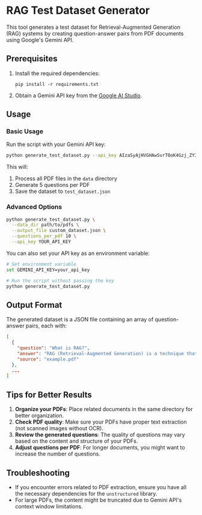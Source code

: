 # RAG Test Dataset Generator

This tool generates a test dataset for Retrieval-Augmented Generation (RAG) systems by creating question-answer pairs from PDF documents using Google's Gemini API.

## Prerequisites

1. Install the required dependencies:
   ```
   pip install -r requirements.txt
   ```

2. Obtain a Gemini API key from the [Google AI Studio](https://ai.google.dev/).

## Usage

### Basic Usage

Run the script with your Gemini API key:

```bash
python generate_test_dataset.py --api_key AIzaSyAjHVGHAwSvrT0oK4Gzj_ZY3PluelH3Kbs
```

This will:
1. Process all PDF files in the `data` directory
2. Generate 5 questions per PDF
3. Save the dataset to `test_dataset.json`

### Advanced Options

```bash
python generate_test_dataset.py \
  --data_dir path/to/pdfs \
  --output_file custom_dataset.json \
  --questions_per_pdf 10 \
  --api_key YOUR_API_KEY
```

You can also set your API key as an environment variable:

```bash
# Set environment variable
set GEMINI_API_KEY=your_api_key

# Run the script without passing the key
python generate_test_dataset.py
```

## Output Format

The generated dataset is a JSON file containing an array of question-answer pairs, each with:

```json
[
  {
    "question": "What is RAG?",
    "answer": "RAG (Retrieval-Augmented Generation) is a technique that enhances large language models by retrieving relevant information from external knowledge sources before generating responses.",
    "source": "example.pdf"
  },
  ...
]
```

## Tips for Better Results

1. **Organize your PDFs**: Place related documents in the same directory for better organization.
2. **Check PDF quality**: Make sure your PDFs have proper text extraction (not scanned images without OCR).
3. **Review the generated questions**: The quality of questions may vary based on the content and structure of your PDFs.
4. **Adjust questions per PDF**: For longer documents, you might want to increase the number of questions.

## Troubleshooting

- If you encounter errors related to PDF extraction, ensure you have all the necessary dependencies for the `unstructured` library.
- For large PDFs, the content might be truncated due to Gemini API's context window limitations.
